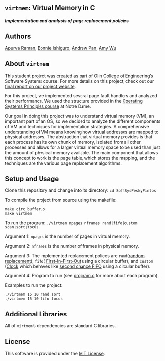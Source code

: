 ## `virtmem`: Virtual Memory in C
##### Implementation and analysis of page replacement policies
## Authors

[Apurva Raman](https://github.com/apurvaraman/), [Bonnie Ishiguro](https://github.com/bishiguro/), [Andrew Pan](https://github.com/apan64), [Amy Wu](https://amybohbeanii.github.io/)

## About `virtmem`

This student project was created as part of Olin College of Engineering’s Software Systems course. For more details on this project, check out our [final report on our project website](https://bishiguro.github.io/SoftSysPeskyPintos/).

For this project, we implemented several page fault handlers and analyzed their performance. We used the structure provided in the [Operating Systems Principles course](http://www3.nd.edu/~cpoellab/teaching/cse30341/project4.html) at Notre Dame.

Our goal in doing this project was to understand virtual memory (VM), an important part of an OS, so we decided to analyze the different components of VM and techniques for implementation strategies. A comprehensive understanding of VM means knowing how virtual addresses are mapped to physical addresses. The abstraction that virtual memory provides is that each process has its own chunk of memory, isolated from all other processes and allows for a larger virtual memory space to be used than just the amount of physical memory available. The main component that allows this concept to work is the page table, which stores the mapping, and the techniques are the various page replacement algorithms.

## Setup and Usage

Clone this repository and change into its directory: `cd SoftSysPeskyPintos`

To compile the project from source using the makefile:

```
make circ_buffer.o
make virtmem
```

To run the program: ```./virtmem npages nframes rand|fifo|custom scan|sort|focus```

Argument 1: `npages` is the number of pages in virtual memory.

Argument 2: `nframes` is the number of frames in physical memory.

Argument 3: The implemented replacement polices are `rand`([random replacement](https://en.wikipedia.org/wiki/Page_replacement_algorithm#Random)), `fifo`( [First-In-First-Out](https://en.wikipedia.org/wiki/Page_replacement_algorithm#First-in.2C_first-out) using a circular buffer), and `custom` ([Clock](https://en.wikipedia.org/wiki/Page_replacement_algorithm#Clock) which behaves like [second chance FIFO](https://en.wikipedia.org/wiki/Page_replacement_algorithm#Second-chance) using a circular buffer).

Argument 4: Program to run (see [program.c](https://github.com/bishiguro/SoftSysPeskyPintos/blob/master/program.c) for more about each program).

Examples to run the project:

```
./virtmem 15 10 rand sort
./virtmem 15 10 fifo focus
```
## Additional Libraries
All of `virtmem`’s dependencies are standard C libraries.

## License
This software is provided under the [MIT License](https://github.com/bishiguro/SoftSysPeskyPintos/blob/master/LICENSE.md).
